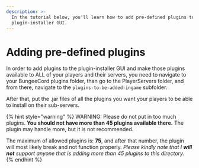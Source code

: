 ```yaml
---
description: >-
  In the tutorial below, you'll learn how to add pre-defined plugins to the
  plugin-installer GUI.
---
```


# Adding pre-defined plugins

In order to add plugins to the plugin-installer GUI and make those plugins available to ALL of your players and their servers, you need to navigate to your BungeeCord plugins folder, than go to the PlayerServers folder, and from there, navigate to the `plugins-to-be-added-ingame` subfolder.

After that, put the .jar files of all the plugins you want your players to be able to install on their sub-servers.

{% hint style="warning" %}
WARNING: Please do not put in too much plugins. **You should not have more than 45 plugins available there.** The plugin may handle more, but it is not recommended.

The maximum of allowed plugins is: **75**, and after that number, the plugin will most likely break and not function properly. _Please kindly note that I **will not** support anyone that is adding more than 45 plugins to this directory._
{% endhint %}
